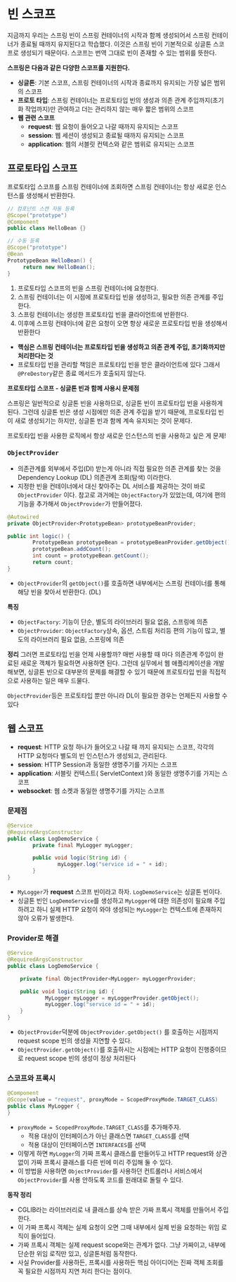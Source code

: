# 빈 스코프
지금까지 우리는 스프링 빈이 스프링 컨테이너의 시작과 함께 생성되어서 스프링 컨테이너가 종료될 때까지 유지된다고 학습했다. 이것은 스프링 빈이 기본적으로 싱글톤 스코프로 생성되기 때문이다. 스코프는 번역 그대로 빈이 존재할 수 있는 범위를 뜻한다.

**스프링은 다음과 같은 다양한 스코프를 지원한다.**

- **싱글톤**: 기본 스코프, 스프링 컨테이너의 시작과 종료까지 유지되는 가장 넓은 범위의 스코프
- **프로토 타입**: 스프링 컨테이너는 프로토타입 빈의 생성과 의존 관계 주입까지(초기화 작업까지)만 관여하고 더는 관리하지 않는 매우 짧은 범위의 스코프
- **웹 관련 스코프**
    - **request**: 웹 요청이 들어오고 나갈 때까지 유지되는 스코프
    - **session**: 웹 세션이 생성되고 종료될 때까지 유지되는 스코프
    - **application**: 웹의 서블릿 컨텍스와 같은 범위로 유지되는 스코프

## 프로토타입 스코프

프로토타입 스코프를 스프링 컨테이너에 조회하면 스프링 컨테이너는 항상 새로운 인스턴스를 생성해서 반환한다.

```java
// 컴포넌트 스캔 자동 등록
@Scope("prototype")
@Component
public class HelloBean {}

// 수동 등록
@Scope("prototype")
@Bean
PrototypeBean HelloBean() {
	 return new HelloBean();
}
```

1. 프로토타입 스코프의 빈을 스프링 컨테이너에 요청한다.
2. 스프링 컨테이너는 이 시점에 프로토타입 빈을 생성하고, 필요한 의존 관계를 주입한다.
3. 스프링 컨테이너는 생성한 프로토타입 빈을 클라이언트에 반환한다.
4. 이후에 스프링 컨테이너에 같은 요청이 오면 항상 새로운 프로토타입 빈을 생성해서 반환한다
- **핵심은 스프링 컨테이너는 프로토타입 빈을 생성하고 의존 관계 주입, 초기화까지만 처리한다는 것**
- 프로토타입 빈을 관리할 책임은 프로토타입 빈을 받은 클라이언트에 있다 그래서 `@PreDestory`같은 종료 메서드가 호출되지 않는다.

**프로토타입 스코프 - 싱글톤 빈과 함께 사용시 문제점**

스프링은 일반적으로 싱글톤 빈을 사용하므로, 싱글톤 빈이 프로토타입 빈을 사용하게 된다. 그런데 싱글톤 빈은 생성 시점에만 의존 관계 주입을 받기 때문에, 프로토타입 빈이 새로 생성되기는 하지만, 싱글톤 빈과 함께 계속 유지되는 것이 문제다.

프로토타입 빈을 사용한 로직에서 항상 새로운 인스턴스의 빈을 사용하고 싶은 게 문제!

### `ObjectProvider`

- 의존관계를 외부에서 주입(DI) 받는게 아니라 직접 필요한 의존 관계를 찾는 것을 Dependency Lookup (DL) 의존관계 조회(탐색) 이라한다.
- 지정한 빈을 컨테이너에서 대신 찾아주는 DL 서비스를 제공하는 것이 바로 `ObjectProvider` 이다. 참고로 과거에는 `ObjectFactory`가 있었는데, 여기에 편의 기능을 추가해서 `ObjectProvider`가 만들어졌다.

```java
@Autowired
private ObjectProvider<PrototypeBean> prototypeBeanProvider;

public int logic() {
		PrototypeBean prototypeBean = prototypeBeanProvider.getObject();
		prototypeBean.addCount();
		int count = prototypeBean.getCount();
		return count;
}
```

- `ObjectProvider`의 `getObject()`를 호출하면 내부에서는 스프링 컨테이너를 통해 해당 빈을 찾아서 반환한다. (DL)

**특징**

- `ObjectFactory`: 기능이 단순, 별도의 라이브러리 필요 없음, 스프링에 의존
- `ObjectProvider`: `ObjectFactory`상속, 옵션, 스트림 처리등 편의 기능이 많고, 별도의 라이브러리 필요 없음, 스프링에 의존

**정리**
그러면 프로토타입 빈을 언제 사용할까? 매번 사용할 때 마다 의존관계 주입이 완료된 새로운 객체가 필요하면 사용하면 된다. 그런데 실무에서 웹 애플리케이션을 개발해보면, 싱글톤 빈으로 대부분의 문제를 해결할 수 있기 때문에 프로토타입 빈을 직접적으로 사용하는 일은 매우 드물다.

`ObjectProvider`등은 프로토타입 뿐만 아니라 DL이 필요한 경우는 언제든지 사용할 수 있다

## 웹 스코프

- **request**: HTTP 요청 하나가 들어오고 나갈 때 까지 유지되는 스코프, 각각의 HTTP 요청마다 별도의 빈 인스턴스가 생성되고, 관리된다.
- **session**: HTTP Session과 동일한 생명주기를 가지는 스코프
- **application**: 서블릿 컨텍스트( ServletContext )와 동일한 생명주기를 가지는 스코프
- **websocket**: 웹 소켓과 동일한 생명주기를 가지는 스코프

### 문제점

```java
@Service
@RequiredArgsConstructor
public class LogDemoService {
		private final MyLogger myLogger;

		public void logic(String id) {
				myLogger.log("service id = " + id);
		}
}
```

- `MyLogger`가 **request** 스코프 빈이라고 하자. `LogDemoService`는 싱글톤 빈이다.
- 싱글톤 빈인 `LogDemoService`를 생성하고 `MyLogger`에 대한 의존성이 필요해 주입하려고 하니 실제 HTTP 요청이 와야 생성되는 `MyLogger`는 컨텍스트에 존재하지 않아 오류가 발생한다.

### Provider로 해결

```java
@Service
@RequiredArgsConstructor
public class LogDemoService {

	private final ObjectProvider<MyLogger> myLoggerProvider;

	public void logic(String id) {
			MyLogger myLogger = myLoggerProvider.getObject();
			myLogger.log("service id = " + id);
	}
}
```

- `ObjectProvider`덕분에 `ObjectProvider.getObject()` 를 호출하는 시점까지 request scope 빈의
  생성을 지연할 수 있다.
- `ObjectProvider.getObject()`를 호출하시는 시점에는 HTTP 요청이 진행중이므로 request scope
  빈의 생성이 정상 처리된다

### 스코프와 프록시

```java
@Component
@Scope(value = "request", proxyMode = ScopedProxyMode.TARGET_CLASS)
public class MyLogger {
}
```

- `proxyMode = ScopedProxyMode.TARGET_CLASS`를 추가해주자.
  - 적용 대상이 인터페이스가 아닌 클래스면 `TARGET_CLASS`를 선택
  - 적용 대상이 인터페이스면 `INTERFACES`를 선택
- 이렇게 하면 `MyLogger`의 가짜 프록시 클래스를 만들어두고 HTTP request와 상관 없이 가짜 프록시 클래스를 다른 빈에 미리 주입해 둘 수 있다.
- 이 방법을 사용하면 `ObjectProvider`를 사용하던 컨트롤러나 서비스에서 `ObjectProvider`를 사용 안하도록 코드를 원래대로 돌릴 수 있다.

**동작 정리**

- CGLIB라는 라이브러리로 내 클래스를 상속 받은 가짜 프록시 객체를 만들어서 주입한다.
- 이 가짜 프록시 객체는 실제 요청이 오면 그때 내부에서 실제 빈을 요청하는 위임 로직이 들어있다.
- 가짜 프록시 객체는 실제 request scope와는 관계가 없다. 그냥 가짜이고, 내부에 단순한 위임 로직만 있고, 싱글톤처럼 동작한다.
- 사실 Provider를 사용하든, 프록시를 사용하든 핵심 아이디어는 진짜 객체 조회를 꼭 필요한 시점까지 지연 처리 한다는 점이다.

